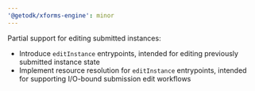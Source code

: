 ```yaml
---
'@getodk/xforms-engine': minor
---
```


Partial support for editing submitted instances:

- Introduce `editInstance` entrypoints, intended for editing previously submitted instance state
- Implement resource resolution for `editInstance` entrypoints, intended for supporting I/O-bound submission edit workflows
